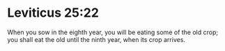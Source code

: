 # Leviticus 25:22

When you sow in the eighth year, you will be eating some of the old crop; you shall eat the old until the ninth year, when its crop arrives.
